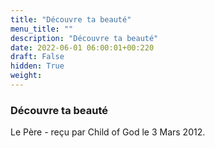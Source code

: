 ```yaml
---
title: "Découvre ta beauté"
menu_title: ""
description: "Découvre ta beauté"
date: 2022-06-01 06:00:01+00:220
draft: False
hidden: True
weight:
---
```

### Découvre ta beauté

Le Père - reçu par Child of God le 3 Mars 2012.



